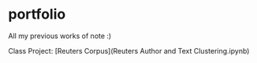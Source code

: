 # portfolio
All my previous works of note :)

Class Project: [Reuters Corpus](Reuters Author and Text Clustering.ipynb)
